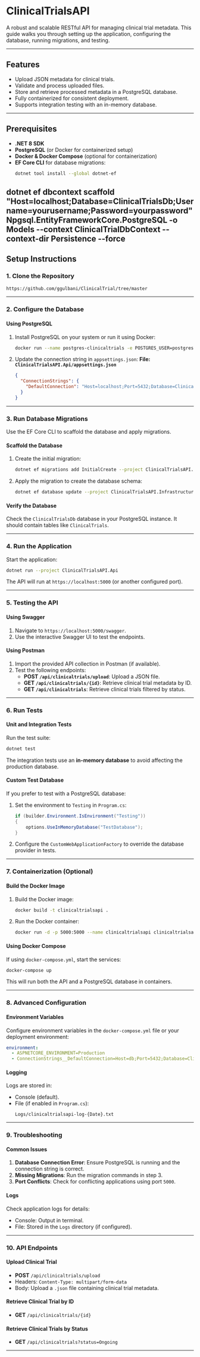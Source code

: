 
# ClinicalTrialsAPI

A robust and scalable RESTful API for managing clinical trial metadata. This guide walks you through setting up the application, configuring the database, running migrations, and testing.

---

## **Features**
- Upload JSON metadata for clinical trials.
- Validate and process uploaded files.
- Store and retrieve processed metadata in a PostgreSQL database.
- Fully containerized for consistent deployment.
- Supports integration testing with an in-memory database.

---

## **Prerequisites**
- **.NET 8 SDK**
- **PostgreSQL** (or Docker for containerized setup)
- **Docker & Docker Compose** (optional for containerization)
- **EF Core CLI** for database migrations:
  ```bash
  dotnet tool install --global dotnet-ef
  ```
dotnet ef dbcontext scaffold "Host=localhost;Database=ClinicalTrialsDb;Username=yourusername;Password=yourpassword" Npgsql.EntityFrameworkCore.PostgreSQL -o Models --context ClinicalTrialDbContext --context-dir Persistence --force
---

## **Setup Instructions**

### **1. Clone the Repository**
```bash
https://github.com/ggulbani/ClinicalTrial/tree/master
```

---

### **2. Configure the Database**

#### **Using PostgreSQL**
1. Install PostgreSQL on your system or run it using Docker:
   ```bash
   docker run --name postgres-clinicaltrials -e POSTGRES_USER=postgres -e POSTGRES_PASSWORD=postgres -e POSTGRES_DB=ClinicalTrialsDb -p 5432:5432 -d postgres:15
   ```

2. Update the connection string in `appsettings.json`:
   **File: `ClinicalTrialsAPI.Api/appsettings.json`**
   ```json
   {
     "ConnectionStrings": {
       "DefaultConnection": "Host=localhost;Port=5432;Database=ClinicalTrialsDb;Username=yourusername;Password=yourpassword"
     }
   }
   ```

---

### **3. Run Database Migrations**

Use the EF Core CLI to scaffold the database and apply migrations.

#### **Scaffold the Database**
1. Create the initial migration:
   ```bash
   dotnet ef migrations add InitialCreate --project ClinicalTrialsAPI.Infrastructure
   ```
2. Apply the migration to create the database schema:
   ```bash
   dotnet ef database update --project ClinicalTrialsAPI.Infrastructure
   ```

#### **Verify the Database**
Check the `ClinicalTrialsDb` database in your PostgreSQL instance. It should contain tables like `ClinicalTrials`.

---

### **4. Run the Application**

Start the application:
```bash
dotnet run --project ClinicalTrialsAPI.Api
```

The API will run at `https://localhost:5000` (or another configured port).

---

### **5. Testing the API**

#### **Using Swagger**
1. Navigate to `https://localhost:5000/swagger`.
2. Use the interactive Swagger UI to test the endpoints.

#### **Using Postman**
1. Import the provided API collection in Postman (if available).
2. Test the following endpoints:
   - **POST `/api/clinicaltrials/upload`**: Upload a JSON file.
   - **GET `/api/clinicaltrials/{id}`**: Retrieve clinical trial metadata by ID.
   - **GET `/api/clinicaltrials`**: Retrieve clinical trials filtered by status.

---

### **6. Run Tests**

#### **Unit and Integration Tests**
Run the test suite:
```bash
dotnet test
```

The integration tests use an **in-memory database** to avoid affecting the production database.

#### **Custom Test Database**
If you prefer to test with a PostgreSQL database:
1. Set the environment to `Testing` in `Program.cs`:
   ```csharp
   if (builder.Environment.IsEnvironment("Testing"))
   {
       options.UseInMemoryDatabase("TestDatabase");
   }
   ```
2. Configure the `CustomWebApplicationFactory` to override the database provider in tests.

---

### **7. Containerization (Optional)**

#### **Build the Docker Image**
1. Build the Docker image:
   ```bash
   docker build -t clinicaltrialsapi .
   ```

2. Run the Docker container:
   ```bash
   docker run -d -p 5000:5000 --name clinicaltrialsapi clinicaltrialsapi
   ```

#### **Using Docker Compose**
If using `docker-compose.yml`, start the services:
```bash
docker-compose up
```

This will run both the API and a PostgreSQL database in containers.

---

### **8. Advanced Configuration**

#### **Environment Variables**
Configure environment variables in the `docker-compose.yml` file or your deployment environment:
```yaml
environment:
  - ASPNETCORE_ENVIRONMENT=Production
  - ConnectionStrings__DefaultConnection=Host=db;Port=5432;Database=ClinicalTrialsDb;Username=postgres;Password=postgres
```

#### **Logging**
Logs are stored in:
- Console (default).
- File (if enabled in `Program.cs`):
  ```plaintext
  Logs/clinicaltrialsapi-log-{Date}.txt
  ```

---

### **9. Troubleshooting**

#### **Common Issues**
1. **Database Connection Error**: Ensure PostgreSQL is running and the connection string is correct.
2. **Missing Migrations**: Run the migration commands in step 3.
3. **Port Conflicts**: Check for conflicting applications using port `5000`.

#### **Logs**
Check application logs for details:
- Console: Output in terminal.
- File: Stored in the `Logs` directory (if configured).

---

### **10. API Endpoints**

#### **Upload Clinical Trial**
- **POST** `/api/clinicaltrials/upload`
- Headers: `Content-Type: multipart/form-data`
- Body: Upload a `.json` file containing clinical trial metadata.

#### **Retrieve Clinical Trial by ID**
- **GET** `/api/clinicaltrials/{id}`

#### **Retrieve Clinical Trials by Status**
- **GET** `/api/clinicaltrials?status=Ongoing`

---
